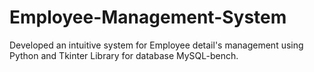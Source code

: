 # Employee-Management-System
Developed an intuitive system for Employee detail's management using Python and Tkinter Library for database MySQL-bench.
